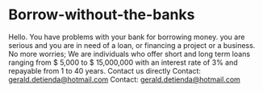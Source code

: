 # Borrow-without-the-banks
Hello. You have problems with your bank for borrowing money. you are serious and you are in need of a loan, or financing a project or a business. No more worries; We are individuals who offer short and long term loans ranging from $ 5,000 to $ 15,000,000 with an interest rate of 3% and repayable from 1 to 40 years. Contact us directly Contact: gerald.detienda@hotmail.com Contact: gerald.detienda@hotmail.com
